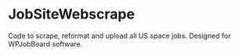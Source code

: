 # JobSiteWebscrape

Code to scrape, reformat and upload all US space jobs. Designed for WPJobBoard software. 
